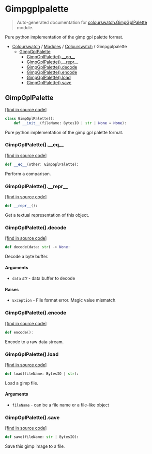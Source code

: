 # Gimpgplpalette

> Auto-generated documentation for [colourswatch.GimpGplPalette](../../../colourswatch/GimpGplPalette.py) module.

Pure python implementation of the gimp gpl palette format.

- [Colourswatch](../README.md#colourswatch-index) / [Modules](../MODULES.md#colourswatch-modules) / [Colourswatch](index.md#colourswatch) / Gimpgplpalette
    - [GimpGplPalette](#gimpgplpalette)
        - [GimpGplPalette().\_\_eq\_\_](#gimpgplpalette__eq__)
        - [GimpGplPalette().\_\_repr\_\_](#gimpgplpalette__repr__)
        - [GimpGplPalette().decode](#gimpgplpalettedecode)
        - [GimpGplPalette().encode](#gimpgplpaletteencode)
        - [GimpGplPalette().load](#gimpgplpaletteload)
        - [GimpGplPalette().save](#gimpgplpalettesave)

## GimpGplPalette

[[find in source code]](../../../colourswatch/GimpGplPalette.py#L8)

```python
class GimpGplPalette():
    def __init__(fileName: BytesIO | str | None = None):
```

Pure python implementation of the gimp gpl palette format.

### GimpGplPalette().\_\_eq\_\_

[[find in source code]](../../../colourswatch/GimpGplPalette.py#L106)

```python
def __eq__(other: GimpGplPalette):
```

Perform a comparison.

### GimpGplPalette().\_\_repr\_\_

[[find in source code]](../../../colourswatch/GimpGplPalette.py#L91)

```python
def __repr__():
```

Get a textual representation of this object.

### GimpGplPalette().decode

[[find in source code]](../../../colourswatch/GimpGplPalette.py#L39)

```python
def decode(data: str) -> None:
```

Decode a byte buffer.

#### Arguments

- `data` *str* - data buffer to decode

#### Raises

- `Exception` - File format error.  Magic value mismatch.

### GimpGplPalette().encode

[[find in source code]](../../../colourswatch/GimpGplPalette.py#L65)

```python
def encode():
```

Encode to a raw data stream.

### GimpGplPalette().load

[[find in source code]](../../../colourswatch/GimpGplPalette.py#L24)

```python
def load(fileName: BytesIO | str):
```

Load a gimp file.

#### Arguments

- `fileName` - can be a file name or a file-like object

### GimpGplPalette().save

[[find in source code]](../../../colourswatch/GimpGplPalette.py#L82)

```python
def save(fileName: str | BytesIO):
```

Save this gimp image to a file.

